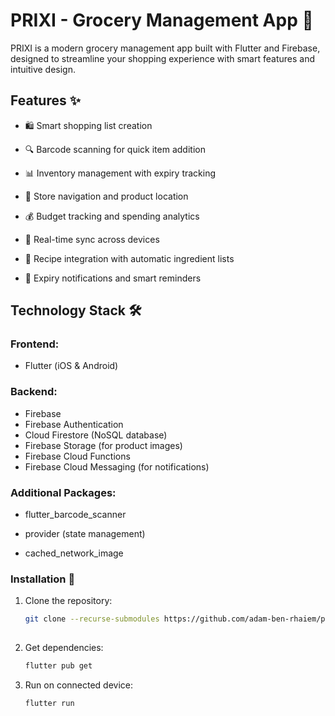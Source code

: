 # PRIXI - Grocery Management App 🛒

PRIXI is a modern grocery management app built with Flutter and Firebase, designed to streamline your shopping experience with smart features and intuitive design.

## Features ✨
- 🛍️ Smart shopping list creation

- 🔍 Barcode scanning for quick item addition

- 📊 Inventory management with expiry tracking

- 🏪 Store navigation and product location

- 💰 Budget tracking and spending analytics

- 🔄 Real-time sync across devices

- 🧩 Recipe integration with automatic ingredient lists

- 🔔 Expiry notifications and smart reminders

## Technology Stack 🛠️

### Frontend: 
- Flutter (iOS & Android)

### Backend: 
- Firebase
- Firebase Authentication
- Cloud Firestore (NoSQL database)
- Firebase Storage (for product images)
- Firebase Cloud Functions
- Firebase Cloud Messaging (for notifications)

### Additional Packages:

- flutter_barcode_scanner

- provider (state management)

- cached_network_image


### Installation 📲

1. Clone the repository:
   ```bash
   git clone --recurse-submodules https://github.com/adam-ben-rhaiem/prixi.git
 

2. Get dependencies:
   ```bash
   flutter pub get

3. Run on connected device:
      ```bash
   flutter run
